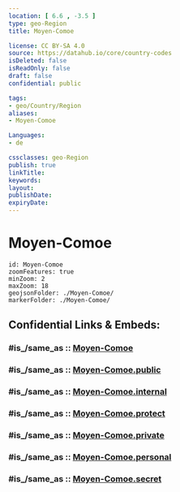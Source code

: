 ```yaml
---
location: [ 6.6 , -3.5 ] 
type: geo-Region
title: Moyen-Comoe

license: CC BY-SA 4.0
source: https://datahub.io/core/country-codes
isDeleted: false
isReadOnly: false
draft: false
confidential: public

tags:
- geo/Country/Region
aliases:
- Moyen-Comoe

Languages:
- de

cssclasses: geo-Region
publish: true
linkTitle: 
keywords: 
layout: 
publishDate: 
expiryDate: 
---
```


# Moyen-Comoe

```leaflet
id: Moyen-Comoe
zoomFeatures: true 
minZoom: 2 
maxZoom: 18
geojsonFolder: ./Moyen-Comoe/
markerFolder: ./Moyen-Comoe/
```


## Confidential Links & Embeds: 

### #is_/same_as :: [Moyen-Comoe](/_Standards/Earth/Continent/Africa/Africa~West/Cote_d'ivoire/districs@2011/Moyen-Comoe.md) 

### #is_/same_as :: [Moyen-Comoe.public](/_public/Earth/Continent/Africa/Africa~West/Cote_d'ivoire/districs@2011/Moyen-Comoe.public.md) 

### #is_/same_as :: [Moyen-Comoe.internal](/_internal/Earth/Continent/Africa/Africa~West/Cote_d'ivoire/districs@2011/Moyen-Comoe.internal.md) 

### #is_/same_as :: [Moyen-Comoe.protect](/_protect/Earth/Continent/Africa/Africa~West/Cote_d'ivoire/districs@2011/Moyen-Comoe.protect.md) 

### #is_/same_as :: [Moyen-Comoe.private](/_private/Earth/Continent/Africa/Africa~West/Cote_d'ivoire/districs@2011/Moyen-Comoe.private.md) 

### #is_/same_as :: [Moyen-Comoe.personal](/_personal/Earth/Continent/Africa/Africa~West/Cote_d'ivoire/districs@2011/Moyen-Comoe.personal.md) 

### #is_/same_as :: [Moyen-Comoe.secret](/_secret/Earth/Continent/Africa/Africa~West/Cote_d'ivoire/districs@2011/Moyen-Comoe.secret.md)

